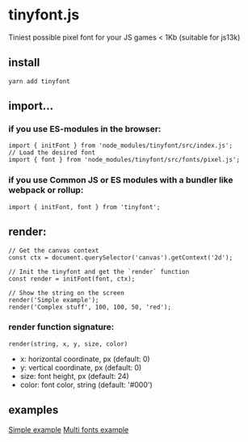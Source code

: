 # tinyfont.js
Tiniest possible pixel font for your JS games < 1Kb (suitable for js13k)

## install
```
yarn add tinyfont
```

## import...
### if you use ES-modules in the browser:
```ecmascript 6
import { initFont } from 'node_modules/tinyfont/src/index.js';
// Load the desired font
import { font } from 'node_modules/tinyfont/src/fonts/pixel.js';
```
### if you use Common JS or ES modules with a bundler like webpack or rollup:
```ecmascript 6
import { initFont, font } from 'tinyfont';
```

## render:
```ecmascript 6
// Get the canvas context
const ctx = document.querySelector('canvas').getContext('2d');

// Init the tinyfont and get the `render` function
const render = initFont(font, ctx);

// Show the string on the screen
render('Simple example');
render('Complex stuff', 100, 100, 50, 'red');
```

### render function signature:
`render(string, x, y, size, color)`
- x: horizontal coordinate, px (default: 0)
- y: vertical coordinate, px (default: 0)
- size: font height, px (default: 24)
- color: font color, string (default: '#000')

## examples
[Simple example](examples/simple.js)
[Multi fonts example](examples/index.js)
